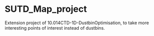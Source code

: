 # SUTD_Map_project

Extension project of 10.014CTD-1D-DustbinOptimisation, to take more interesting points of interest instead of dustbins.
